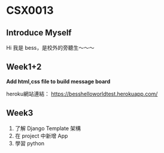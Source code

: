 # CSX0013

## Introduce Myself

Hi 我是 bess，是校外的旁聽生～～～


## Week1+2

**Add html,css file to build message board**

heroku網站連結：
https://besshelloworldtest.herokuapp.com/

## Week3

1. 了解 Django Template 架構
2. 在 project 中新增 App
3. 學習 python